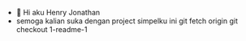 - 👋 Hi aku Henry Jonathan
- semoga kalian suka dengan project simpelku ini
git fetch origin
git checkout 1-readme-1
